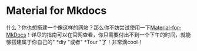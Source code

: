 # Material for Mkdocs

什么？你也想搭建一个像这样的网站？那么你不妨尝试使用一下[Material-for-MkDocs](https://squidfunk.github.io/mkdocs-material/)！详尽的指南可以在官网查看，你只需要付出不到一个下午的时间，就能够搭建属于你自己的" \*diy "或者" \*Tour "了！非常滴cool！